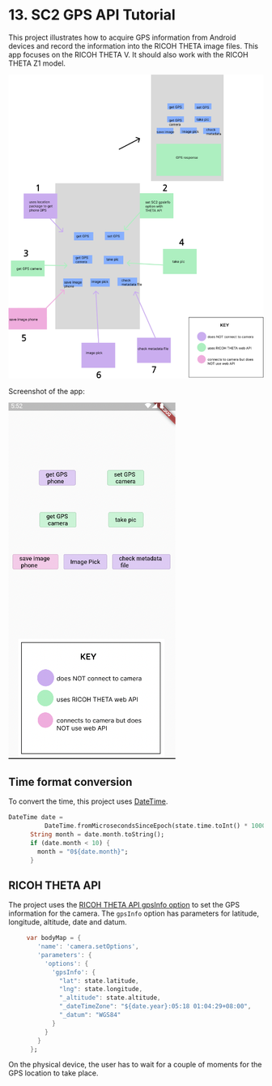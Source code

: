 # 13. SC2 GPS API Tutorial

This project illustrates how to acquire GPS information from Android devices and record the information into the RICOH THETA image files. This app focuses on the RICOH THETA V. It should also work with the RICOH THETA Z1 model. 

![diagram](docs/theta_13_gps.png)

Screenshot of the app:

![screenshot](docs/screen2.png)

## Time format conversion

To convert the time, this project uses [DateTime](https://www.kindacode.com/snippet/dart-convert-timestamp-to-datetime-and-vice-versa/). 

```dart
DateTime date =
          DateTime.fromMicrosecondsSinceEpoch(state.time.toInt() * 1000);
      String month = date.month.toString();
      if (date.month < 10) {
        month = "0${date.month}";
      }
```

## RICOH THETA API

The project uses the [RICOH THETA API gpsInfo option](https://api.ricoh/docs/theta-web-api-v2.1/options/gps_info/) to set the GPS information for the camera. The `gpsInfo` option has parameters for latitude, longitude, altitude, date and datum.

```dart
     var bodyMap = {
        'name': 'camera.setOptions',
        'parameters': {
          'options': {
            'gpsInfo': {
              "lat": state.latitude,
              "lng": state.longitude,
              "_altitude": state.altitude,
              "_dateTimeZone": "${date.year}:05:18 01:04:29+08:00",
              "_datum": "WGS84"
            }
          }
        }
      };
```

On the physical device, the user has to wait for a couple of moments for the GPS location to take place.
